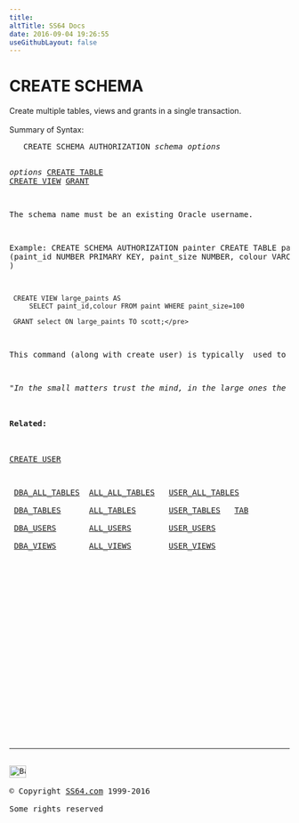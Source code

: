 ```yaml
---
title:
altTitle: SS64 Docs
date: 2016-09-04 19:26:55
useGithubLayout: false
---
```

<!-- #BeginLibraryItem "/Library/head_ora.lbi" --><!-- #EndLibraryItem --><h1>CREATE SCHEMA</h1> 
<p>Create multiple tables, views and grants in a single transaction.<br>
  <br>
  Summary of Syntax:</p>
<pre>   CREATE SCHEMA AUTHORIZATION <i>schema</i> <i>options</i>

   <i>options
      </i><a href="table_c.html">CREATE TABLE</a>
      <a href="view_c.html">CREATE VIEW</a>
      <a href="grant.html">GRANT</a>

The schema name must be an existing Oracle username.

Example:
   CREATE SCHEMA AUTHORIZATION painter
     CREATE TABLE paint
        (paint_id NUMBER PRIMARY KEY,
         paint_size NUMBER,
         colour VARCHAR2(10) )

     CREATE VIEW large_paints AS 
         SELECT paint_id,colour FROM paint WHERE paint_size=100

     GRANT select ON large_paints TO scott;</pre>
<p>This command (along with create user) is typically  used to setup a new, empty set of tables and views. An alternative method is to use export and import (EXP and IMP) </p>
<p><i class="quote">"In the small matters trust the mind, in the large ones the heart" ~ Sigmund Freud</i><br>
<br>
<b>Related:</b><br>
<br>
<a href="user_c.html">CREATE USER</a></p>
<p><span class="code">&nbsp;<a href="../orad/DBA_ALL_TABLES.html">DBA_ALL_TABLES</a>&nbsp;&nbsp;<a href="../orad/ALL_ALL_TABLES.html">ALL_ALL_TABLES</a>&nbsp;&nbsp;&nbsp;<a href="../orad/USER_ALL_TABLES.html">USER_ALL_TABLES</a><br>  
&nbsp;<a href="../orad/DBA_TABLES.html">DBA_TABLES</a>&nbsp;&nbsp;&nbsp;&nbsp;&nbsp;&nbsp;<a href="../orad/ALL_TABLES.html">ALL_TABLES</a>&nbsp;&nbsp;&nbsp;&nbsp;&nbsp;&nbsp;&nbsp;<a href="../orad/USER_TABLES.html">USER_TABLES</a>&nbsp;&nbsp;&nbsp;<a href="../orad/TAB.html">TAB</a><br>  
&nbsp;<a href="../orad/DBA_USERS.html">DBA_USERS</a>&nbsp;&nbsp;&nbsp;&nbsp;&nbsp;&nbsp;&nbsp;<a href="../orad/ALL_USERS.html">ALL_USERS</a>&nbsp;&nbsp;&nbsp;&nbsp;&nbsp;&nbsp;&nbsp;&nbsp;<a href="../orad/USER_USERS.html">USER_USERS</a> <br>  
&nbsp;<a href="../orad/DBA_VIEWS.html">DBA_VIEWS</a>&nbsp;&nbsp;&nbsp;&nbsp;&nbsp;&nbsp;&nbsp;<a href="../orad/ALL_VIEWS.html">ALL_VIEWS</a>&nbsp;&nbsp;&nbsp;&nbsp;&nbsp;&nbsp;&nbsp;&nbsp;<a href="../orad/USER_VIEWS.html">USER_VIEWS</a></span><br>
</p><!-- #BeginLibraryItem "/Library/foot_ora.lbi" --><p>
<!-- oracle-footer -->
<ins class="adsbygoogle" style="display:inline-block;width:300px;height:250px" data-ad-client="ca-pub-6140977852749469" data-ad-slot="4275490898"></ins>
<script>
(adsbygoogle = window.adsbygoogle || []).push({});
</script></p>
<hr>
<div id="bl" class="footer"><a href="schema_c.html#"><img src="../images/top.png" width="30" height="22" alt="Back to the Top"></a></div>
<div id="br" class="footer, tagline">© Copyright <a href="http://ss64.com/">SS64.com</a> 1999-2016<br>
Some rights reserved</div><!-- #EndLibraryItem -->

